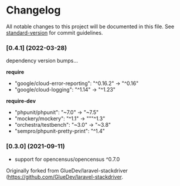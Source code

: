 # Changelog

All notable changes to this project will be documented in this file. See [standard-version](https://github.com/conventional-changelog/standard-version) for commit guidelines.

### [0.4.1] (2022-03-28)
dependency version bumps...

**require**
* "google/cloud-error-reporting": "^0.16.2" -> "^0.16"
* "google/cloud-logging": "^1.14" -> "^1.23"

**require-dev**
* "phpunit/phpunit": "~7.0" -> "~7.5"
* "mockery/mockery": "^1.1" -> """^1.3"
* "orchestra/testbench": "~3.0" -> "~3.8"
* "sempro/phpunit-pretty-print": "^1.4"

### [0.3.0] (2021-09-11)

* support for opencensus/opencensus ^0.7.0

Originally forked from GlueDev/laravel-stackdriver (https://github.com/GlueDev/laravel-stackdriver.
